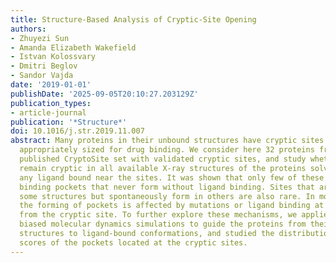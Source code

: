 ```yaml
---
title: Structure-Based Analysis of Cryptic-Site Opening
authors:
- Zhuyezi Sun
- Amanda Elizabeth Wakefield
- Istvan Kolossvary
- Dmitri Beglov
- Sandor Vajda
date: '2019-01-01'
publishDate: '2025-09-05T20:10:27.203129Z'
publication_types:
- article-journal
publication: '*Structure*'
doi: 10.1016/j.str.2019.11.007
abstract: Many proteins in their unbound structures have cryptic sites that are not
  appropriately sized for drug binding. We consider here 32 proteins from the recently
  published CryptoSite set with validated cryptic sites, and study whether the sites
  remain cryptic in all available X-ray structures of the proteins solved without
  any ligand bound near the sites. It was shown that only few of these proteins have
  binding pockets that never form without ligand binding. Sites that are cryptic in
  some structures but spontaneously form in others are also rare. In most proteins
  the forming of pockets is affected by mutations or ligand binding at locations far
  from the cryptic site. To further explore these mechanisms, we applied adiabatic
  biased molecular dynamics simulations to guide the proteins from their ligand-free
  structures to ligand-bound conformations, and studied the distribution of druggability
  scores of the pockets located at the cryptic sites.
---
```

